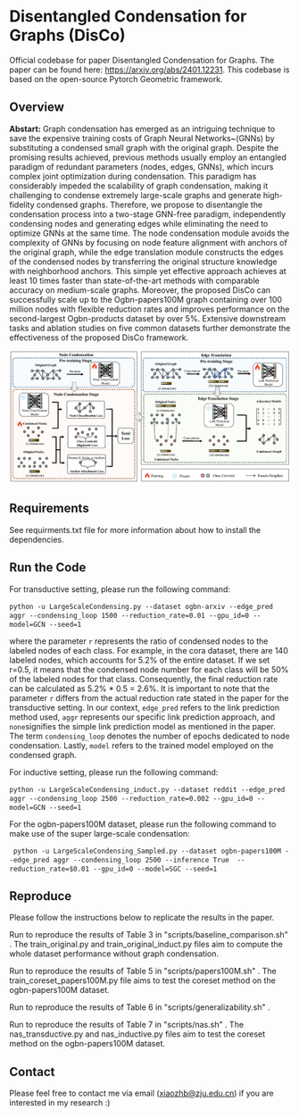# Disentangled Condensation for Graphs (DisCo)
Official codebase for paper Disentangled Condensation for Graphs. The paper can be found here: https://arxiv.org/abs/2401.12231. This codebase is based on the open-source Pytorch Geometric framework.

## Overview

**Abstart:** Graph condensation has emerged as an intriguing technique to save the expensive training costs of Graph Neural Networks~(GNNs) by substituting a condensed small graph with the original graph. Despite the promising results achieved, previous methods usually employ an entangled paradigm of redundant parameters (nodes, edges, GNNs), which incurs complex joint optimization during condensation. This paradigm has considerably impeded the scalability of graph condensation, making it challenging to condense extremely large-scale graphs and generate high-fidelity condensed graphs. Therefore, we propose to disentangle the condensation process into a two-stage GNN-free paradigm, independently condensing nodes and generating edges while eliminating the need to optimize GNNs at the same time. The node condensation module avoids the complexity of GNNs by focusing on node feature alignment with anchors of the original graph, while the edge translation module constructs the edges of the condensed nodes by transferring the original structure knowledge with neighborhood anchors. This simple yet effective approach achieves at least 10 times faster than state-of-the-art methods with comparable accuracy on medium-scale graphs. Moreover, the proposed DisCo can successfully scale up to the Ogbn-papers100M graph containing over 100 million nodes with flexible reduction rates and improves performance on the second-largest Ogbn-products dataset by over 5%. Extensive downstream tasks and ablation studies on five common datasets further demonstrate the effectiveness of the proposed DisCo framework.

[![Disco_framework](https://raw.githubusercontent.com/BangHonor/DisCo/main/Disco_frameworkv3.png)](https://github.com/BangHonor/DisCo/blob/main/Disco_frameworkv3.png)

## Requirements
See requirments.txt file for more information about how to install the dependencies.

## Run the Code
For transductive setting, please run the following command:
```
python -u LargeScaleCondensing.py --dataset ogbn-arxiv --edge_pred aggr --condensing_loop 1500 --reduction_rate=0.01 --gpu_id=0 --model=GCN --seed=1
```
where the parameter ```r``` represents the ratio of condensed nodes to the labeled nodes of each class. For example, in the cora dataset, there are 140 labeled nodes, which accounts for 5.2% of the entire dataset. If we set r=0.5, it means that the condensed node number for each class will be 50% of the labeled nodes for that class. Consequently, the final reduction rate can be calculated as 5.2% * 0.5 = 2.6%. It is important to note that the parameter ```r``` differs from the actual reduction rate stated in the paper for the transductive setting. In our context, ```edge_pred``` refers to the link prediction method used, ```aggr``` represents our specific link prediction approach, and ```none```signifies the simple link prediction model as mentioned in the paper. The term `condensing_loop` denotes the number of epochs dedicated to node condensation. Lastly, `model` refers to the trained model employed on the condensed graph.

For inductive setting, please run the following command:
```
python -u LargeScaleCondensing_induct.py --dataset reddit --edge_pred aggr --condensing_loop 2500 --reduction_rate=0.002 --gpu_id=0 --model=GCN --seed=1
```

For the ogbn-papers100M dataset, please run the following command to make use of the super large-scale condensation:
```
 python -u LargeScaleCondensing_Sampled.py --dataset ogbn-papers100M --edge_pred aggr --condensing_loop 2500 --inference True  --reduction_rate=$0.01 --gpu_id=0 --model=SGC --seed=1
```

## Reproduce
Please follow the instructions below to replicate the results in the paper.

Run to reproduce the results of Table 3 in "scripts/baseline_comparison.sh" . The train_original.py and train_original_induct.py files aim to compute the whole dataset performance without graph condensation.

Run to reproduce the results of Table 5 in "scripts/papers100M.sh" . The train_coreset_papers100M.py file aims to test the coreset method on the ogbn-papers100M dataset.

Run to reproduce the results of Table 6 in "scripts/generalizability.sh" . 

Run to reproduce the results of Table 7 in "scripts/nas.sh" . The nas_transductive.py and nas_inductive.py files aim to test the coreset method on the ogbn-papers100M dataset.


## Contact
Please feel free to contact me via email (xiaozhb@zju.edu.cn) if you are interested in my research :)
